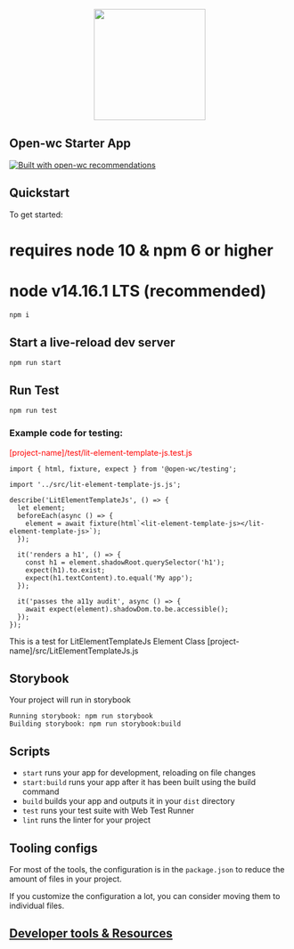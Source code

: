 <p align="center">
  <img width="200" src="https://open-wc.org/hero.png"></img>
</p>

## Open-wc Starter App

[![Built with open-wc recommendations](https://img.shields.io/badge/built%20with-open--wc-blue.svg)](https://github.com/open-wc)

## Quickstart

To get started:
# requires node 10 & npm 6 or higher
# node v14.16.1 LTS (recommended)
```bash
npm i

```

## Start a live-reload dev server

```
npm run start
```

## Run Test
```
npm run test
```
### Example code for testing:

<p style="color: red">[project-name]/test/lit-element-template-js.test.js</p>

```
import { html, fixture, expect } from '@open-wc/testing';

import '../src/lit-element-template-js.js';

describe('LitElementTemplateJs', () => {
  let element;
  beforeEach(async () => {
    element = await fixture(html`<lit-element-template-js></lit-element-template-js>`);
  });

  it('renders a h1', () => {
    const h1 = element.shadowRoot.querySelector('h1');
    expect(h1).to.exist;
    expect(h1.textContent).to.equal('My app');
  });

  it('passes the a11y audit', async () => {
    await expect(element).shadowDom.to.be.accessible();
  });
});
```
This is a test for LitElementTemplateJs Element Class [project-name]/src/LitElementTemplateJs.js

## Storybook
Your project will run in storybook
```
Running storybook: npm run storybook
Building storybook: npm run storybook:build
```

## Scripts

- `start` runs your app for development, reloading on file changes
- `start:build` runs your app after it has been built using the build command
- `build` builds your app and outputs it in your `dist` directory
- `test` runs your test suite with Web Test Runner
- `lint` runs the linter for your project

## Tooling configs

For most of the tools, the configuration is in the `package.json` to reduce the amount of files in your project.

If you customize the configuration a lot, you can consider moving them to individual files.

## [Developer tools & Resources](https://github.com/Mata101/lit-element-js-template/blob/main/DEVELOPER.md)